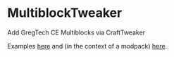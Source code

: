 # MultiblockTweaker
Add GregTech CE Multiblocks via CraftTweaker

Examples [here](examples) and (in the context of a modpack) [here](https://github.com/eutropius225/Omnifactory/blob/MBTweaker/overrides/scripts/Multiblocks.zs).
